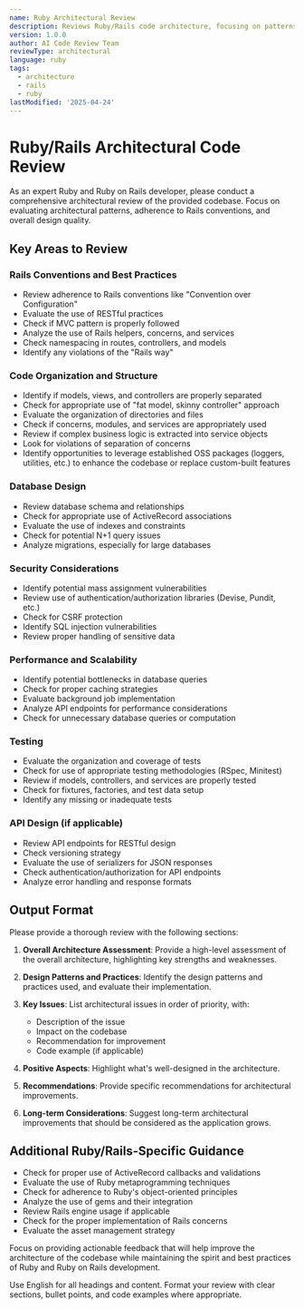 ```yaml
---
name: Ruby Architectural Review
description: Reviews Ruby/Rails code architecture, focusing on patterns, best practices, and overall design
version: 1.0.0
author: AI Code Review Team
reviewType: architectural
language: ruby
tags:
  - architecture
  - rails
  - ruby
lastModified: '2025-04-24'
---
```



# Ruby/Rails Architectural Code Review

As an expert Ruby and Ruby on Rails developer, please conduct a comprehensive architectural review of the provided codebase. Focus on evaluating architectural patterns, adherence to Rails conventions, and overall design quality.

## Key Areas to Review

### Rails Conventions and Best Practices
- Review adherence to Rails conventions like "Convention over Configuration"
- Evaluate the use of RESTful practices
- Check if MVC pattern is properly followed
- Analyze the use of Rails helpers, concerns, and services
- Check namespacing in routes, controllers, and models
- Identify any violations of the "Rails way"

### Code Organization and Structure
- Identify if models, views, and controllers are properly separated
- Check for appropriate use of "fat model, skinny controller" approach
- Evaluate the organization of directories and files
- Check if concerns, modules, and services are appropriately used
- Review if complex business logic is extracted into service objects
- Look for violations of separation of concerns
- Identify opportunities to leverage established OSS packages (loggers, utilities, etc.) to enhance the codebase or replace custom-built features

### Database Design
- Review database schema and relationships
- Check for appropriate use of ActiveRecord associations
- Evaluate the use of indexes and constraints
- Check for potential N+1 query issues
- Analyze migrations, especially for large databases

### Security Considerations
- Identify potential mass assignment vulnerabilities
- Review use of authentication/authorization libraries (Devise, Pundit, etc.)
- Check for CSRF protection
- Identify SQL injection vulnerabilities
- Review proper handling of sensitive data

### Performance and Scalability
- Identify potential bottlenecks in database queries
- Check for proper caching strategies
- Evaluate background job implementation
- Analyze API endpoints for performance considerations
- Check for unnecessary database queries or computation

### Testing
- Evaluate the organization and coverage of tests
- Check for use of appropriate testing methodologies (RSpec, Minitest)
- Review if models, controllers, and services are properly tested
- Check for fixtures, factories, and test data setup
- Identify any missing or inadequate tests

### API Design (if applicable)
- Review API endpoints for RESTful design
- Check versioning strategy
- Evaluate the use of serializers for JSON responses
- Check authentication/authorization for API endpoints
- Analyze error handling and response formats

## Output Format

Please provide a thorough review with the following sections:

1. **Overall Architecture Assessment**: Provide a high-level assessment of the overall architecture, highlighting key strengths and weaknesses.

2. **Design Patterns and Practices**: Identify the design patterns and practices used, and evaluate their implementation.

3. **Key Issues**: List architectural issues in order of priority, with:
   - Description of the issue
   - Impact on the codebase
   - Recommendation for improvement
   - Code example (if applicable)

4. **Positive Aspects**: Highlight what's well-designed in the architecture.

5. **Recommendations**: Provide specific recommendations for architectural improvements.

6. **Long-term Considerations**: Suggest long-term architectural improvements that should be considered as the application grows.

## Additional Ruby/Rails-Specific Guidance

- Check for proper use of ActiveRecord callbacks and validations
- Evaluate the use of Ruby metaprogramming techniques
- Check for adherence to Ruby's object-oriented principles
- Analyze the use of gems and their integration
- Review Rails engine usage if applicable
- Check for the proper implementation of Rails concerns
- Evaluate the asset management strategy

Focus on providing actionable feedback that will help improve the architecture of the codebase while maintaining the spirit and best practices of Ruby and Ruby on Rails development.

Use English for all headings and content. Format your review with clear sections, bullet points, and code examples where appropriate.
